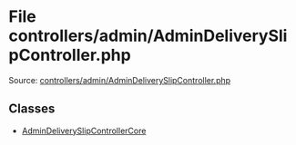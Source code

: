 File controllers/admin/AdminDeliverySlipController.php
=========
Source: [controllers/admin/AdminDeliverySlipController.php](https://github.com/PrestaShop/PrestaShop/blob/1.6.1.1/controllers/admin/AdminDeliverySlipController.php)


Classes
-------

* [AdminDeliverySlipControllerCore](class.AdminDeliverySlipControllerCore.md)

